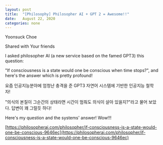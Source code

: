 ```yaml
---
layout: post
title:  "[Philosophy] Philosopher AI + GPT 2 = Awesome!!"
date:   August 22, 2020
categories: none
---
```
















Yoonsuck Choe

Shared with Your friends






I asked philosopher AI (a new service based on the famed GPT3) this question:

"If consciousness is a state would one be conscious when time stops?", and here's the answer which is pretty profound! 

요즘 인공지능분야에 엄청난 충격을 준 GPT3 자연어 시스템에 기반한 인공지능 철학자! 

"의식의 본질이 그순간의 상태라면  시간이 멈춰도 의식이 살아 있을지?"라고 물어 보았다. 답변이 꽤 그럴듯 하다!



Here's my question and the systems' answer! Wow!!!



[https://philosopherai.com/philosopher/if-consciousness-is-a-state-would-one-be-conscious-9646ec](https://philosopherai.com/philosopher/if-consciousness-is-a-state-would-one-be-conscious-9646ec)



 

